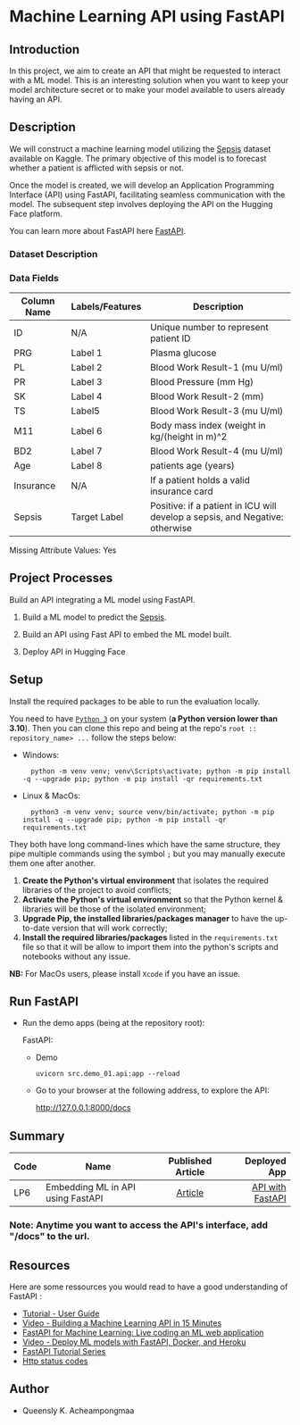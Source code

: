 
# Machine Learning API using FastAPI

## Introduction

In this project, we aim to create an API that might be requested to interact with a ML model. This is an interesting solution when you want to keep your model architecture secret or to make your model available to users already having an API. 



## Description
We will construct a machine learning model utilizing the [Sepsis](https://www.kaggle.com/datasets/chaunguynnghunh/sepsis?select=README.md) dataset available on Kaggle. The primary objective of this model is to forecast whether a patient is afflicted with sepsis or not.

Once the model is created, we will develop an Application Programming Interface (API) using FastAPI, facilitating seamless communication with the model. The subsequent step involves deploying the API on the Hugging Face platform.

You can learn more about FastAPI here
 [FastAPI](https://fastapi.tiangolo.com/). 
 
### Dataset Description

### Data Fields

| Column   Name                | Labels/Features | Description                                                                                                                                                                                                  |
|------------------------------|------------------|--------------------------------------------------------------------------------------------------------------------------------------------------------------------------------------------------------------|
| ID                           | N/A              | Unique number to represent patient ID                                                                                                                                                                        |
| PRG           | Label 1       |  Plasma glucose|
| PL               | Label 2     |   Blood Work Result-1 (mu U/ml)                                                                                                                                                |
| PR              | Label 3      | Blood Pressure (mm Hg)|
| SK              | Label 4      | Blood Work Result-2 (mm)|
| TS             | Label5      |     Blood Work Result-3 (mu U/ml)|                                                                                  
| M11     | Label 6    |  Body mass index (weight in kg/(height in m)^2|
| BD2             | Label 7     |   Blood Work Result-4 (mu U/ml)|
| Age              | Label 8      |    patients age  (years)|
| Insurance | N/A     | If a patient holds a valid insurance card|
| Sepsis                 | Target Label         | Positive: if a patient in ICU will develop a sepsis, and Negative: otherwise |

Missing Attribute Values: Yes



## Project Processes
Build an API integrating a ML model using FastAPI.

1.  Build a ML model to predict the [Sepsis](https://www.kaggle.com/datasets/chaunguynnghunh/sepsis?select=README.md).

2.  Build an API using Fast API to embed the ML model built.

3. Deploy API in Hugging Face



## Setup

Install the required packages to be able to run the evaluation locally.

You need to have [`Python 3`](https://www.python.org/) on your system (**a Python version lower than 3.10**). Then you can clone this repo and being at the repo's `root :: repository_name> ...`  follow the steps below:

- Windows:
        
        python -m venv venv; venv\Scripts\activate; python -m pip install -q --upgrade pip; python -m pip install -qr requirements.txt  

- Linux & MacOs:
        
        python3 -m venv venv; source venv/bin/activate; python -m pip install -q --upgrade pip; python -m pip install -qr requirements.txt  

They both have long command-lines which have the same structure, they pipe multiple commands using the symbol ` ; ` but you may manually execute them one after another.

1. **Create the Python's virtual environment** that isolates the required libraries of the project to avoid conflicts;
2. **Activate the Python's virtual environment** so that the Python kernel & libraries will be those of the isolated environment;
3. **Upgrade Pip, the installed libraries/packages manager** to have the up-to-date version that will work correctly;
4. **Install the required libraries/packages** listed in the `requirements.txt` file so that it will be allow to import them into the python's scripts and notebooks without any issue.

**NB:** For MacOs users, please install `Xcode` if you have an issue.

## Run FastAPI

- Run the demo apps (being at the repository root):
        
  FastAPI:
    
    - Demo

          uvicorn src.demo_01.api:app --reload 

  
  <!-- - Salary prediction

          uvicorn src.salary.api:app --reload  -->


  - Go to your browser at the following address, to explore the API:
        
      http://127.0.0.1:8000/docs


## Summary
| Code      | Name        | Published Article |  Deployed App |
|-----------|-------------|:-------------:|------:|
| LP6 |Embedding ML in API using FastAPI|  [Article](https://medium.com/@qacheampong/building-and-deploying-a-fastapi-app-with-hugging-face-9210e9b4a713/) | [API with FastAPI](https://huggingface.co/spaces/Queensly/FastAPI_in_Docker/)|

### Note: Anytime you want to access the API's interface, add "/docs" to the url.




<!-- ## Screenshots

<table>
    <tr>
        <th>FastAPI</th>
        <th>FastAPI</th>
    </tr>
    <tr>
        <td><img src="./screenshots/.png"/></td>
        <td><img src="./screenshots/.png"/></td>
    </tr>
</table> -->


## Resources
Here are some ressources you would read to have a good understanding of FastAPI :
- [Tutorial - User Guide](https://fastapi.tiangolo.com/tutorial/)
- [Video - Building a Machine Learning API in 15 Minutes ](https://youtu.be/C82lT9cWQiA)
- [FastAPI for Machine Learning: Live coding an ML web application](https://www.youtube.com/watch?v=_BZGtifh_gw)
- [Video - Deploy ML models with FastAPI, Docker, and Heroku ](https://www.youtube.com/watch?v=h5wLuVDr0oc)
- [FastAPI Tutorial Series](https://www.youtube.com/watch?v=tKL6wEqbyNs&list=PLShTCj6cbon9gK9AbDSxZbas1F6b6C_Mx)
- [Http status codes](https://www.linkedin.com/feed/update/urn:li:activity:7017027658400063488?utm_source=share&utm_medium=member_desktop)



## Author

- Queensly K. Acheampongmaa
